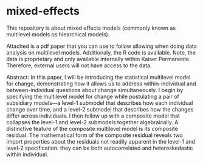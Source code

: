 # mixed-effects
This repository is about mixed effects models (commonly known as multilevel models os hiearchical models).

Attached is a pdf paper that you can use to follow allowing when doing data analysis on multilevel models. Additionaly, the R code is available. Note, the data is proprietary and only available internally within Kaiser Permanente. Therefore, external users will not have access to the data.

Abstract:
In this paper, I will be introducing the statistical multilevel model for change, demonstrating how it allows us to address within-individual and between-individual questions about change simultaneously. I begin by specifying the multilevel model for change while postulating a pair of subsidiary models—a level-1 submodel that describes how each individual change over time, and a level-2 submodel that describes how the changes differ across individuals. I then follow up with a composite model that collapses the level-1 and level-2 submodels together algebraically. A distinctive feature of the composite multilevel model is its composite residual. The mathematical form of the composite residual reveals two import properties about the residuals not readily apparent in the level-1 and level-2 specification: they can be both autocorrelated and heteroskedastic within individual. 
